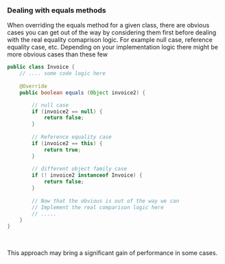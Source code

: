 <h3> Dealing with equals methods </h3>
<p>
When overriding the equals method for a given class, there are obvious cases you can get out of the way by considering them first before dealing with the real equality comaprison logic. For example
null case, reference equality case, etc. Depending on your implementation logic there might be more obvious cases than these few

```java
public class Invoice {
	// .... some code logic here
	
	@Override
	public boolean equals (Object invoice2) {

		// null case
		if (invoice2 == null) {
			return false;
		}
		
		// Reference equality case
		if (invoice2 == this) {
			return true;
		}
		
		// different object family case
		if (! invoice2 instanceof Invoice) {
			return false;
		}
		
		// Now that the obvious is out of the way we can
		// Implement the real comparison logic here
		// .....
	}
}
```

<br/>

This approach may bring a significant gain of performance in some cases.

</p>
